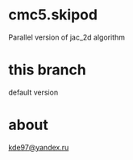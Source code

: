 # cmc5.skipod
Parallel version of jac_2d algorithm

# this branch
default version

# about
kde97@yandex.ru
